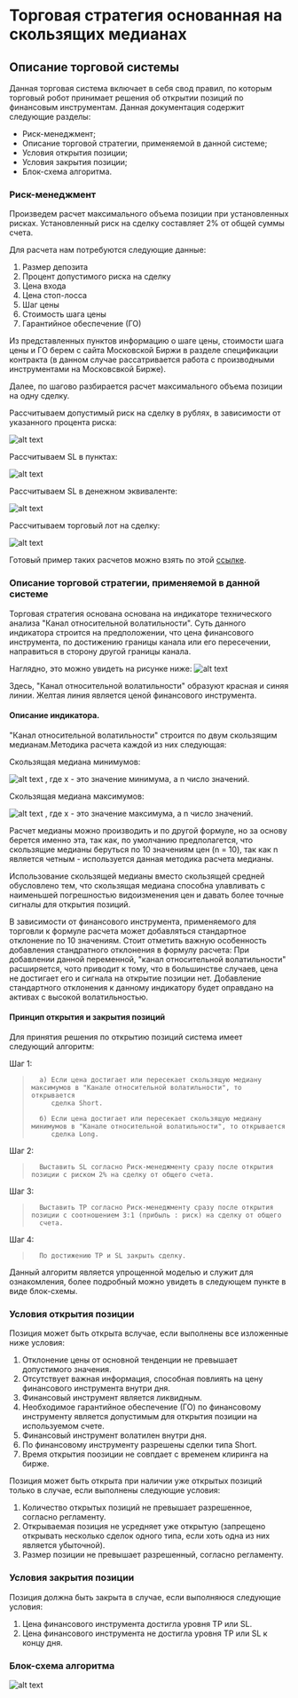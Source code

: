 # Торговая стратегия основанная на скользящих медианах

## Описание торговой системы

Данная торговая система включает в себя свод правил, по которым торговый робот принимает решения об открытии позиций по финансовым инструментам. Данная документация содержит следующие разделы:

-   Риск-менеджмент;
-   Описание торговой стратегии, применяемой в данной системе;
-   Условия открытия позиции;
-   Условия закрытия позиции;
-   Блок-схема алгоритма.
    
### Риск-менеджмент

Произведем расчет максимального объема позиции при установленных рисках. Установленный риск на сделку составляет 2% от общей суммы счета.

Для расчета нам потребуются следующие данные:

1)	Размер депозита
2)	Процент допустимого риска на сделку
3)	Цена входа
4)	Цена стоп-лосса
5)	Шаг цены
6)	Стоимость шага цены
7)	Гарантийное обеспечение (ГО)

Из представленных пунктов информацию о шаге цены, стоимости шага цены и ГО берем с сайта Московской Биржи в разделе спецификации контракта (в данном случае рассатривается работа с производными инструментами на Московсвкой Бирже).

Далее, по шагово разбирается расчет максимального объема позиции на одну сделку.

Рассчитываем допустимый риск на сделку в рублях, в зависимости от указанного процента риска:

![alt text](https://github.com/klim2552/bablorez/blob/master/data/rm1.png)

Рассчитываем SL в пунктах:

![alt text](https://github.com/klim2552/bablorez/blob/master/data/rm2.png)

Рассчитываем SL в денежном эквиваленте:

![alt text](https://github.com/klim2552/bablorez/blob/master/data/rm3.png)

Рассчитываем торговый лот на сделку:

![alt text](https://github.com/klim2552/bablorez/blob/master/data/rm4.png)

Готовый пример таких расчетов можно взять по этой [ссылке](https://docs.google.com/spreadsheets/d/1ex7q2S1piAyN6AR91kybN_nckibj4G8AilN7jLPYyyM/edit?usp=sharing).


### Описание торговой стратегии, применяемой в данной системе

Торговая стратегия основана основана на индикаторе технического анализа "Канал относительной волатильности". Суть данного индикатора строится на предположении, что цена финансового инструмента, по достижению границы канала или его пересечении, направиться в сторону другой границы канала.

Наглядно, это можно увидеть на рисунке ниже:
![alt text](https://github.com/klim2552/bablorez/blob/master/data/MM.JPG)

Здесь, "Канал относительной волатильности" образуют красная и синяя линии. Желтая линия является ценой финансового инструмента.

#### Описание индикатора.
"Канал относительной волатильности" строится по двум скользящим медианам.Методика расчета каждой из них следующая:

Скользящая медиана минимумов:

![alt text](https://github.com/klim2552/bablorez/blob/master/data/eqn.png) , где x - это значение минимума, а n число значений.

Скользящая медиана максимумов:

![alt text](https://github.com/klim2552/bablorez/blob/master/data/eqn1.png) , где x - это значение максимума, а n число значений.

Расчет медианы можно производить и по другой формуле, но за основу берется именно эта, так как, по умолчанию предполагется, что скользящие медианы беруться по 10 значениям цен (n = 10), так как n является четным - используется данная методика расчета медианы.

Использование скользящей медианы вместо скользящей средней обусловлено тем, что скользящая медиана способна улавливать с наименьшей погрешностью видоизменения цен и давать более точные сигналы для открытия позиций. 

В  зависимости от финансового инструмента, применяемого для торговли к формуле расчета может добавляться стандартное отклонение по 10 значениям. Стоит отметить важную особенность добавления стандратного отклонения в формулу расчета: При добавлении данной переменной, "канал относительной волатильности" расширяется, чото приводит к тому, что в большинстве случаев, цена не достигает его и сигнала на открытие позиции нет. Добавление стандартного отклонения к данному индикатору будет оправдано на активах с высокой волатильностью. 

#### Принцип открытия и закрытия позиций
Для принятия решения по открытию позиций система имеет следующий алгоритм:

 Шаг 1:
>       а) Если цена достигает или пересекает скользящую медиану максимумов в "Канале относительной волатильности", то открывается
>          сделка Short.
>
>       б) Если цена достигает или пересекает скользящую медиану минимумов в "Канале относительной волатильности", то открывается
>          сделка Long.

Шаг 2:
>       Выставить SL согласно Риск-менеджменту сразу после открытия позиции с риском 2% на сделку от общего счета.

Шаг 3:
>       Выставить TP согласно Риск-менеджменту сразу после открытия позиции с соотношением 3:1 (прибыль : риск) на сделку от общего
>       счета.

Шаг 4:
>       По достижению TP и SL закрыть сделку.

Данный алгоритм является упрощенной моделью и служит для ознакомления, более подробный можно увидеть в следующем пункте в виде блок-схемы.

### Условия открытия позиции

Позиция может быть открыта вслучае, если выполнены все изложенные ниже условия:

1) Отклонение цены от основной тенденции не превышает допустимого значения.
2) Отсутствует важная информация, способная повлиять на цену финансового инструмента внутри дня.
3) Финансовый инструмент является ликвидным.
4) Необходимое гарантийное обеспечение (ГО) по финансовому инструменту является допустимым для открытия позиции на используемом счете.
5) Финансовый инструмент волатилен внутри дня.
6) По финансовому инструменту разрешены сделки типа Short.
7) Время открытия поозиции не совпдает с временем клиринга на бирже.

Позиция может быть открыта при наличии уже открытых позиций только в случае, если выполнены следующие условия:

1) Количество открытых позиций не превышает разрешенное, согласно регламенту.
2) Открываемая позиция не усредняет уже открытую (запрещено открывать несколько сделок одного типа, если хоть одна из них является убыточной).
3) Размер позиции не превышает разрешенный, согласно регламенту.

### Условия закрытия позиции

Позиция должна быть закрыта в случае, если выполняюся следующие условия:

1) Цена финансового инструмента достигла уровня TP или SL.
2) Цена финансового инструмента не достигла уровня TP или SL к концу дня.

### Блок-схема алгоритма

![alt text](https://github.com/klim2552/bablorez/blob/master/data/TC.png)
